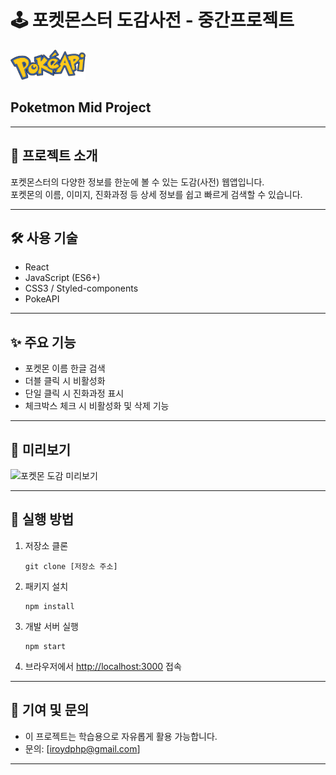 # 🕹️ 포켓몬스터 도감사전 - 중간프로젝트

<img src="https://raw.githubusercontent.com/PokeAPI/media/master/logo/pokeapi_256.png" width="120" alt="포켓몬 로고" />

## Poketmon Mid Project

---

## 📖 프로젝트 소개

포켓몬스터의 다양한 정보를 한눈에 볼 수 있는 도감(사전) 웹앱입니다.  
포켓몬의 이름, 이미지, 진화과정 등 상세 정보를 쉽고 빠르게 검색할 수 있습니다.

---

## 🛠️ 사용 기술

-  React
-  JavaScript (ES6+)
-  CSS3 / Styled-components
-  PokeAPI

---

## ✨ 주요 기능

-  포켓몬 이름 한글 검색
-  더블 클릭 시 비활성화
-  단일 클릭 시 진화과정 표시
-  체크박스 체크 시 비활성화 및 삭제 기능

---

## 📸 미리보기

![포켓몬 도감 미리보기](http://inpaypg.com/assets/img/%EA%B3%BC%EC%A0%9C.png)

---

## 🚀 실행 방법

1. 저장소 클론
   ```
   git clone [저장소 주소]
   ```
2. 패키지 설치
   ```
   npm install
   ```
3. 개발 서버 실행
   ```
   npm start
   ```
4. 브라우저에서 [http://localhost:3000](http://localhost:3000) 접속

---

## 🙌 기여 및 문의

-  이 프로젝트는 학습용으로 자유롭게 활용 가능합니다.
-  문의: [iroydphp@gmail.com]

---
